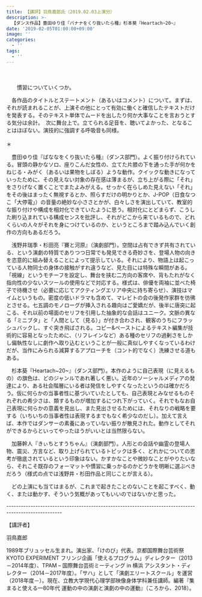 ```yaml
---
title: 【講評】羽鳥嘉郎氏（2019.02.03上演分）
description: >-
  【ダンス作品】豊田ゆり佳『バナナをくり抜いたら種』杉本葵『Heartach~20~』　　　　　【演劇作品】浅野井瑞季・杉田亮『賽と河原』加藤幹人『きぃちとすうちゃん』
date: '2019-02-05T01:00:00+09:00'
image: ''
categories:
  - ''
tags:
  - ''
---
```

　

　　慣習についていくつか。

　各作品のタイトルとステートメント（あるいはコメント）について。まずは、それが読まれることが、上演その他にとって有効に働くと確信したテキストだけを発表する。そのテキスト単体でムードを出したり何か大事なことを言おうとする気分は余計。　次に舞台上で。立てられる足音を、聴いてよかった、となることはほぼない。演技的に強調する呼吸音も同様。　\
\
＊

　豊田ゆり佳『ばななをくり抜いたら種』（ダンス部門）。よく振り付けられている。冒頭の静かなソロ、座りこんだ女性の、立てた片膝の下を通った手が何かをねじる・みがく（あるいは果物をしぼる）ような動作。クイックな動きになっていったために、その見えない対象の存在感は薄まるが、立ち上がる際に「それ」をさりげなく置くことでまたよみがえる。せっかく在らしめた見えない「それ」をその後はまったく無視するとか、照らすだけの明かりとか、J-POP（日食なつこ「大停電」）の音量の絶妙な小ささとかが、白々しさを演出していて、教室的な振り付けや構成を相対化できていたように思う。相対化にとどまらず、こうした刷り込まれている構成センスを批評し、それがどこから来ているもので、どれくらいの人々がそれを身につけているのか、というところまで踏み込んでいく創作の方向もあるだろう。

　浅野井瑞季・杉田亮『賽と河原』（演劇部門）。空間は占有できず共有されている、という演劇の特質でありつつ日常でも発見できる奇妙さを、登場人物の向きを恣意的に組み替えることによって提示している。それにより、物語上は起こっている人物同士の身体の接触がすれ違うなど、見た目には特殊な瞬間がある。「視線」というモチーフを設定し、舞台を挟む二方向の客席や、背もたれがなく指向性の少ないスツールの使用などで対応する。様式は、俳優を両袖に並べた椅子で待機させ（必要に応じてアクティングエリア中央に持ち寄らせ）、演技はマイムというもの。密度の低いドラマも含めて、マレビトの会の後発作家群を彷彿とさせる。七五調のモノローグが挿入される趣向はご愛嬌だが、後半に唐突に起こる、それ以前の場面のセリフを引用した抽象的な会話はユニーク。文脈の異なる「ミニブタ」と「人間として（見る）」が付き合わされ、観客のうちにフラッシュバックし、すぐ突き飛ばされる。コピー&ペーストによるテキスト編集が技術的に容易となったために、（リフレインなど）ある種のセリフの過剰さをしかし偏執性なしに劇作へ取り込むということが一般に真似しやすくなっているわけだが、当作にみられる減算するアプローチを（コント的でなく）洗練させる道もある。

　杉本葵『Heartach\~20\~』（ダンス部門）。本作のように自己表現（に見えるもの）の旗色は、どのジャンルであれ著しく悪い。近年のソーシャルメディアの発達により、ある社会階層にいる者は発信をしやすくなったというのは確かだろう。仮に何らかの当事者性に基づいていたとしても、自己表現とみなせるものそれぞれの希少さは、類するものが増加するにつれ下がっていく。それでもなお自己表現に何らかの意義を見出し、また見出させるためには、それなりの戦略を要する（いちいちの当事者性は表現するまでもなく希少なのだし）。加えて言えば、本作ではダンサーの素養にあっていない振りが散見された。動作としてそれができるからといってやったほうがいいとは当然限らない。

　加藤幹人『きぃちとすうちゃん』（演劇部門）。人形との会話や幽霊の登場人物、震災、方言など、取り上げられているトピックは多く、どれかについての思考が徹底されているという印象はない。かすかなことや微妙なことがやりたいなら、それこそ既存のフォーマットや慣習に乗っかるのかどうかを明晰に選ぶべきだろう（様式の点では浅野井・杉田作品と同じことが言える）。

　どの上演にも当てはまるが、これまで起きたことのないことを起こすべく、動く、または動かす、そういう気概があってもいいのではないかと思った。

\-----------------------------------------------------------------------------------------------------

【講評者】

羽鳥嘉郎

1989年ブリュッセル生まれ。演出家、「けのび」代表。京都国際舞台芸術祭 KYOTO EXPERIMENT フリンジ企画「使えるプログラム」ディレクター（2013－2014年度）、TPAM – 国際舞台芸術ミーティング in 横浜 アシスタント・ディレクター（2014－2017年度）。「サハ」として「演劇エリートスクール」を運営（2018年度－）。現在、立教大学現代心理学部映像身体学科兼任講師。編著『集まると使える—80年代 運動の中の演劇と演劇の中の運動』（ころから、2018）。‬
